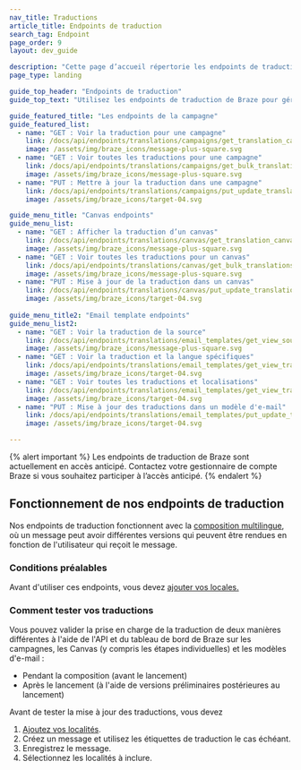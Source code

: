 ```yaml
---
nav_title: Traductions
article_title: Endpoints de traduction
search_tag: Endpoint
page_order: 9
layout: dev_guide

description: "Cette page d’accueil répertorie les endpoints de traduction de Braze."
page_type: landing

guide_top_header: "Endpoints de traduction"
guide_top_text: "Utilisez les endpoints de traduction de Braze pour gérer et mettre à jour les traductions de vos campagnes et canvas."

guide_featured_title: "Les endpoints de la campagne"
guide_featured_list:
  - name: "GET : Voir la traduction pour une campagne"
    link: /docs/api/endpoints/translations/campaigns/get_translation_campaign/
    image: /assets/img/braze_icons/message-plus-square.svg
  - name: "GET : Voir toutes les traductions pour une campagne"
    link: /docs/api/endpoints/translations/campaigns/get_bulk_translations_campaigns/
    image: /assets/img/braze_icons/message-plus-square.svg
  - name: "PUT : Mettre à jour la traduction dans une campagne"
    link: /docs/api/endpoints/translations/campaigns/put_update_translation_campaign/
    image: /assets/img/braze_icons/target-04.svg

guide_menu_title: "Canvas endpoints"
guide_menu_list:
  - name: "GET : Afficher la traduction d’un canvas"
    link: /docs/api/endpoints/translations/canvas/get_translation_canvas/
    image: /assets/img/braze_icons/message-plus-square.svg
  - name: "GET : Voir toutes les traductions pour un canvas"
    link: /docs/api/endpoints/translations/canvas/get_bulk_translations_canvases/
    image: /assets/img/braze_icons/message-plus-square.svg
  - name: "PUT : Mise à jour de la traduction dans un canvas"
    link: /docs/api/endpoints/translations/canvas/put_update_translation_canvas/
    image: /assets/img/braze_icons/target-04.svg
  
guide_menu_title2: "Email template endpoints"
guide_menu_list2:
  - name: "GET : Voir la traduction de la source"
    link: /docs/api/endpoints/translations/email_templates/get_view_source_template/
    image: /assets/img/braze_icons/message-plus-square.svg
  - name: "GET : Voir la traduction et la langue spécifiques"
    link: /docs/api/endpoints/translations/email_templates/get_view_translation_locale_template/
    image: /assets/img/braze_icons/target-04.svg
  - name: "GET : Voir toutes les traductions et localisations"
    link: /docs/api/endpoints/translations/email_templates/get_view_translation_template/
    image: /assets/img/braze_icons/target-04.svg
  - name: "PUT : Mise à jour des traductions dans un modèle d'e-mail"
    link: /docs/api/endpoints/translations/email_templates/put_update_template/
    image: /assets/img/braze_icons/target-04.svg

---
```


{% alert important %}
Les endpoints de traduction de Braze sont actuellement en accès anticipé. Contactez votre gestionnaire de compte Braze si vous souhaitez participer à l’accès anticipé.
{% endalert %}

## Fonctionnement de nos endpoints de traduction

Nos endpoints de traduction fonctionnent avec la [composition multilingue]({{site.baseurl}}/user_guide/administrative/app_settings/multi_language_settings/), où un message peut avoir différentes versions qui peuvent être rendues en fonction de l'utilisateur qui reçoit le message.

### Conditions préalables

Avant d'utiliser ces endpoints, vous devez [ajouter vos locales.]({{site.baseurl}}/user_guide/administrative/app_settings/multi_language_settings/#add-a-locale)

### Comment tester vos traductions

Vous pouvez valider la prise en charge de la traduction de deux manières différentes à l'aide de l'API et du tableau de bord de Braze sur les campagnes, les Canvas (y compris les étapes individuelles) et les modèles d'e-mail :

- Pendant la composition (avant le lancement)
- Après le lancement (à l'aide de versions préliminaires postérieures au lancement)

Avant de tester la mise à jour des traductions, vous devez

1. [Ajoutez vos localités]({{site.baseurl}}/user_guide/administrative/app_settings/multi_language_settings/#add-a-locale).
2. Créez un message et utilisez les étiquettes de traduction le cas échéant.
3. Enregistrez le message.
4. Sélectionnez les localités à inclure.
